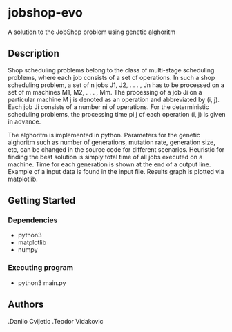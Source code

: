 # jobshop-evo

A solution to the JobShop problem using genetic alghoritm

## Description

Shop scheduling problems belong to the class of multi-stage scheduling problems, where
each job consists of a set of operations.
In such a shop scheduling problem, a set of n jobs J1, J2, . . . , Jn has to be processed on
a set of m machines M1, M2, . . . , Mm. The processing of a job Ji on a particular machine M j
is denoted as an operation and abbreviated by (i, j). Each job Ji consists of a number ni
of operations. For the deterministic scheduling problems, the processing time pi j of each
operation (i, j) is given in advance.

The alghoritm is implemented in python. Parameters for the genetic alghoritm such as number of generations, mutation rate, generation size, etc, can be changed in the source code for different scenarios. 
Heuristic for finding the best solution is simply total time of all jobs executed on a machine.
Time for each generation is shown at the end of a output line.
Example of a input data is found in the input file. 
Results graph is plotted via matplotlib.

## Getting Started

### Dependencies

* python3
* matplotlib
* numpy



### Executing program

* python3 main.py

## Authors

.Danilo Cvijetic
.Teodor Vidakovic
